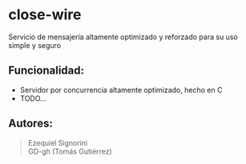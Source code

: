# close-wire
Servicio de mensajería altamente optimizado y reforzado para su uso simple y seguro

## Funcionalidad:  
* Servidor por concurrencia altamente optimizado, hecho en C  
* TODO...  
  
## Autores:  
> Ezequiel Signorini  
> GD-gh (Tomás Gutiérrez)  
  